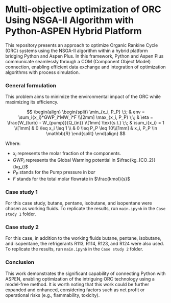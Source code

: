 # Multi-objective optimization of ORC Using NSGA-II Algorithm with Python-ASPEN Hybrid Platform

This repository presents an approach to optimize Organic Rankine Cycle (ORC) systems using the NSGA-II algorithm within a hybrid platform bridging Python and Aspen Plus. In this  framework, Python and Aspen Plus communicate seamlessly through a COM (Component Object Model) connection, enabling efficient data exchange and integration of optimization algorithms with process simulation.

### General formulation

This problem aims to minimize the environmental impact of the ORC while maximizing its efficiency.

$$
\begin{align}
\begin{split}
\min_{x_i, P_P} \;\; & env = \sum_i{x_i}*GWP_i*MW_i*F \\[2mm]
\max_{x_i, P_P} \;\; &  \eta = \frac{W_{turb} - W_{pump}}{Q_{in}} \\[1mm]
\text{s.t.} \;\; & \sum_i{x_i} = 1 \\[1mm]
& 0 \leq x_i \leq 1 \\
& 0 \leq P_P \leq 10\\[1mm]
& x_i, P_P \in \mathbb{R}
\end{split}
\end{align}
$$

Where:

- $x_i$ represents the molar fraction of the components.
- $GWP_i$ represents the Global Warming potential in $\frac{kg_{CO_2}}{kg_i}$
- $P_P$ stands for the Pump pressure in $bar$
- $F$ stands for the total molar flowrate in $\frac{kmol}{s}$

### Case study 1

For this case study, butane, pentane, isobutane, and isopentane were chosen as working fluids. To replicate the results, run `main.ipynb` in the `Case study 1` folder.

### Case study 2

For this case, in addition to the working fluids butane, pentane, isobutane, and isopentane, the refrigerants R113, R114, R123, and R124 were also used. To replicate the results, run `main.ipynb` in the `Case study 2` folder.


### Conclusion

This work demonstrates the significant capability of connecting Python with ASPEN, enabling optimization of the intriguing ORC technology using a model-free method. It is worth noting that this work could be further expanded and enhanced, considering factors such as net profit or operational risks (e.g., flammability, toxicity).
